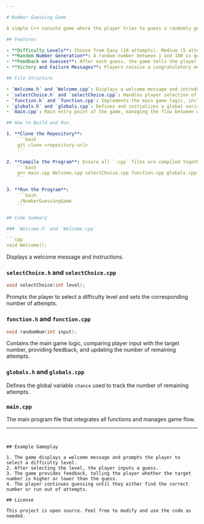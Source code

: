 ```yaml
---

# Number Guessing Game

A simple C++ console game where the player tries to guess a randomly generated number between 1 and 100 within a limited number of attempts based on difficulty level. The player selects a difficulty level at the beginning, and the game provides feedback for each incorrect guess, indicating whether the target number is higher or lower than the guessed number.

## Features

- **Difficulty Levels**: Choose from Easy (10 attempts), Medium (5 attempts), or Hard (3 attempts).
- **Random Number Generation**: A random number between 1 and 100 is generated at the start of each game session.
- **Feedback on Guesses**: After each guess, the game tells the player if the target number is higher or lower.
- **Victory and Failure Messages**: Players receive a congratulatory message upon guessing correctly or a failure message if they run out of attempts.

## File Structure

- `Welcome.h` and `Welcome.cpp`: Displays a welcome message and introduces the game rules.
- `selectChoice.h` and `selectChoice.cpp`: Handles player selection of difficulty level and sets the number of allowed attempts.
- `function.h` and `function.cpp`: Implements the main game logic, including random number generation and feedback based on player guesses.
- `globals.h` and `globals.cpp`: Defines and initializes a global variable `chance` to store the number of remaining attempts.
- `main.cpp`: Main entry point of the game, managing the flow between welcoming the player, selecting difficulty, and running the main game function.

## How to Build and Run

1. **Clone the Repository**: 
    ```bash
    git clone <repository-url>
    ```

2. **Compile the Program**: Ensure all `.cpp` files are compiled together. For example, in a Unix-like environment, run:
    ```bash
    g++ main.cpp Welcome.cpp selectChoice.cpp function.cpp globals.cpp -o NumberGuessingGame
    ```

3. **Run the Program**:
    ```bash
    ./NumberGuessingGame
    ```

## Code Summary

### `Welcome.h` and `Welcome.cpp`

```cpp
void Welcome();
```
Displays a welcome message and instructions.

### `selectChoice.h` and `selectChoice.cpp`

```cpp
void selectChoice(int level);
```
Prompts the player to select a difficulty level and sets the corresponding number of attempts.

### `function.h` and `function.cpp`

```cpp
void randomNum(int input);
```
Contains the main game logic, comparing player input with the target number, providing feedback, and updating the number of remaining attempts.

### `globals.h` and `globals.cpp`

Defines the global variable `chance` used to track the number of remaining attempts.

### `main.cpp`

The main program file that integrates all functions and manages game flow.

---
```


## Example Gameplay

1. The game displays a welcome message and prompts the player to select a difficulty level.
2. After selecting the level, the player inputs a guess.
3. The game provides feedback, telling the player whether the target number is higher or lower than the guess.
4. The player continues guessing until they either find the correct number or run out of attempts.

## License

This project is open source. Feel free to modify and use the code as needed.
